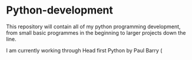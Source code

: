 # Python-development
This repository will contain all of my python programming development, from small basic programmes in the beginning to larger projects down the line.

I am currently working through Head first Python by Paul Barry (
